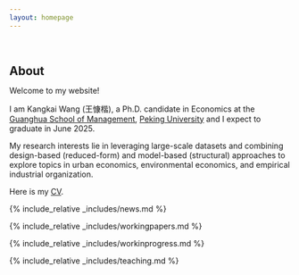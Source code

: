 ```yaml
---
layout: homepage
---
```


<h1 id="about-me"></h1>

<h2 style="margin: 60px 0px 10px;">About</h2>

Welcome to my website!

I am Kangkai Wang (王慷楷), a Ph.D. candidate in Economics at the [Guanghua School of Management](https://en.gsm.pku.edu.cn/), [Peking University](https://english.pku.edu.cn/) and I expect to graduate in June 2025. 

My research interests lie in leveraging large-scale datasets and combining design-based (reduced-form) and model-based (structural) approaches to explore topics in urban economics, environmental economics, and empirical industrial organization. 

Here is my [CV](https://www.dropbox.com/scl/fi/s89fvtt4gfvcvcanpgscl/CV_KangkaiWANG.pdf?rlkey=glfaq5osoi8eud20wcipr2fy7&st=ml08ww08&dl=0).


{% include_relative _includes/news.md %}

{% include_relative _includes/workingpapers.md %}

{% include_relative _includes/workinprogress.md %}

{% include_relative _includes/teaching.md %}
